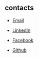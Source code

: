 ## contacts

- [Email](mailto:from_github@binaryc.at)

- [LinkedIn](https://www.linkedin.com/in/binarycat/)

- [Facebook](https://www.facebook.com/artur.rakhmatulin/)

- [Github](https://github.com/binarycat0)
